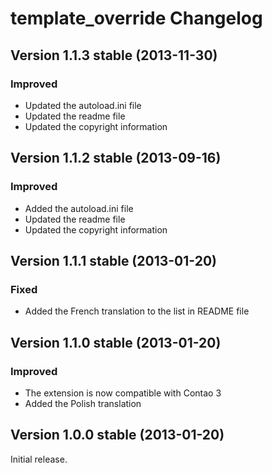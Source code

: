 template_override Changelog
===========================

Version 1.1.3 stable (2013-11-30)
---------------------------------

### Improved
- Updated the autoload.ini file
- Updated the readme file
- Updated the copyright information


Version 1.1.2 stable (2013-09-16)
---------------------------------

### Improved
- Added the autoload.ini file
- Updated the readme file
- Updated the copyright information


Version 1.1.1 stable (2013-01-20)
---------------------------------

### Fixed
- Added the French translation to the list in README file


Version 1.1.0 stable (2013-01-20)
---------------------------------

### Improved
- The extension is now compatible with Contao 3
- Added the Polish translation


Version 1.0.0 stable (2013-01-20)
---------------------------------

Initial release.